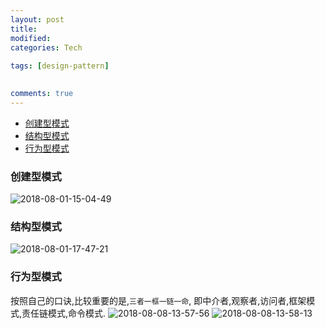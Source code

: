 ```yaml
---
layout: post
title:
modified:
categories: Tech
 
tags: [design-pattern]

  
comments: true
---
```


<!-- TOC -->

- [创建型模式](#创建型模式)
- [结构型模式](#结构型模式)
- [行为型模式](#行为型模式)

<!-- /TOC -->

### 创建型模式

![2018-08-01-15-04-49](https://images-1257933000.cos.ap-chengdu.myqcloud.com/2018-08-01-15-04-49.png)

### 结构型模式

![2018-08-01-17-47-21](https://images-1257933000.cos.ap-chengdu.myqcloud.com/2018-08-01-17-47-21.png)


### 行为型模式
按照自己的口诀,比较重要的是,`三者一框一链一命`,
即中介者,观察者,访问者,框架模式,责任链模式,命令模式.
![2018-08-08-13-57-56](https://images-1257933000.cos.ap-chengdu.myqcloud.com/2018-08-08-13-57-56.png)
![2018-08-08-13-58-13](https://images-1257933000.cos.ap-chengdu.myqcloud.com/2018-08-08-13-58-13.png)

